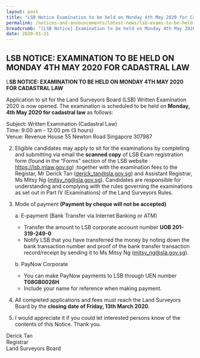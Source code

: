 ```yaml
---
layout: post
title: "LSB Notice Examination to be held on Monday 4th May 2020 for Cadastral Law"
permalink: /notices-and-announcements/latest-news/lsb-exams-to-be-held-on-monday-4th-may-2020-cadastral-law/
breadcrumb: "[LSB Notice] Examination to be held on Monday 4th May 2020 for Cadastral Law"
date: 2020-01-31
---
```


LSB NOTICE: EXAMINATION TO BE HELD ON MONDAY 4TH MAY 2020 FOR CADASTRAL LAW
---
L**SB NOTICE:  EXAMINATION TO BE HELD ON MONDAY 4TH MAY 2020 FOR CADASTRAL LAW**

Application to sit for the Land Surveyors Board (LSB) Written Examination 2020 is now opened. The examination is scheduled to be held on **Monday, 4th May 2020 for cadastral law** as follows:

Subject: Written Examination (Cadastral Law)<br>
Time: 9:00 am - 12:00 pm (3 hours)<br>
Venue: Revenue House 
55 Newton Road
Singapore 307987

 2. Eligible candidates may apply to sit for the examinations by completing and submitting via email the **scanned copy** of LSB Exam registration form (found in the “Forms” section of the LSB website https://lsb.mlaw.gov.sg) ;together with the examination fees to the Registar, Mr Derick Tan (derick_tan@sla.gov.sg) and Assistant Registrar, Ms Mitsy Ng (mitsy_ng@sla.gov.sg). Candidates are responsible for understanding and complying with the rules governing the examinations as set out in Part IV (Examinations) of the Land Surveyors Rules.


 3. Mode of payment **(Payment by cheque will not be accepted)**
 
	a. E-payment (Bank Transfer via Internet Banking or ATM)<br>
	 - Transfer the amount to LSB corporate account number **UOB 201-319-249-0**
	 -  Notify LSB that you have transferred the money by noting down the bank transaction number and proof of the bank transfer 		 transaction record/receipt by sending it to Ms Mitsy Ng (mitsy_ng@sla.gov.sg).
	 
	b. PayNow Corporate

	 - You can make PayNow payments to LSB through UEN number **T08GB0026H**
	 - Include your name for reference when making payment.


4. All completed applications and fees must reach the Land Surveyors Board by the **closing date  of Friday, 13th March 2020**.


5. I would appreciate it if you could let interested persons know of the contents of this Notice. Thank you.



Derick Tan<br>Registrar<br>Land Surveyors Board  



